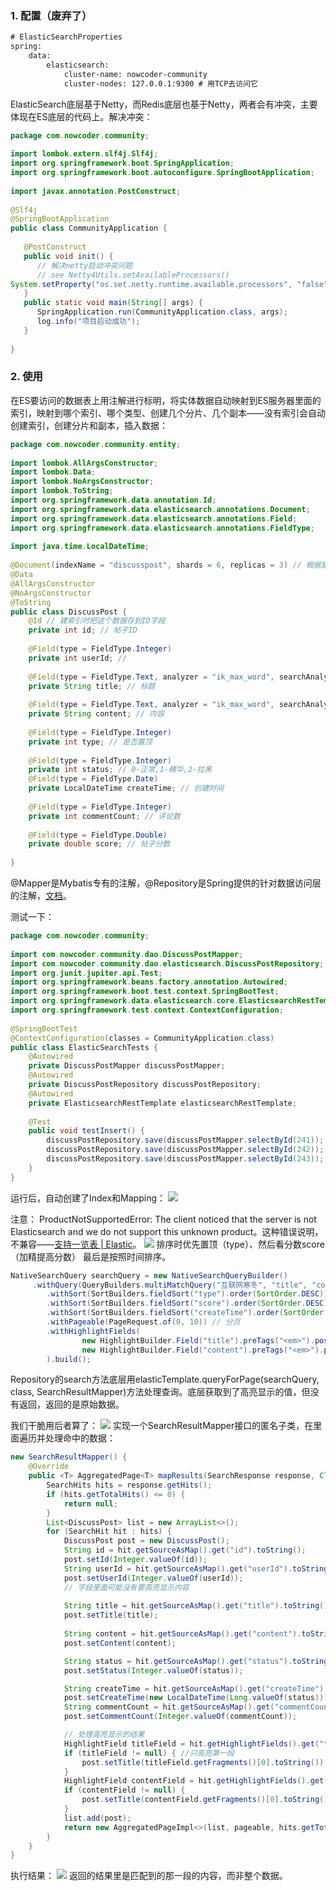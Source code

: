 ### 1. 配置（废弃了）
```xml
# ElasticSearchProperties
spring:
	data:
		elasticsearch:
			cluster-name: nowcoder-community
			cluster-nodes: 127.0.0.1:9300 # 用TCP去访问它
```
ElasticSearch底层基于Netty，而Redis底层也基于Netty，两者会有冲突，主要体现在ES底层的代码上。解决冲突：
```java
package com.nowcoder.community;  
  
import lombok.extern.slf4j.Slf4j;  
import org.springframework.boot.SpringApplication;  
import org.springframework.boot.autoconfigure.SpringBootApplication;  
  
import javax.annotation.PostConstruct;  
  
@Slf4j  
@SpringBootApplication  
public class CommunityApplication {  
  
   @PostConstruct  
   public void init() {  
      // 解决netty启动冲突问题  
      // see Netty4Utils.setAvailableProcessors()   
System.setProperty("os.set.netty.runtime.available.processors", "false");  
   }  
   public static void main(String[] args) {  
      SpringApplication.run(CommunityApplication.class, args);  
      log.info("项目启动成功");  
   }  
  
}
```
### 2. 使用
在ES要访问的数据表上用注解进行标明，将实体数据自动映射到ES服务器里面的索引，映射到哪个索引、哪个类型、创建几个分片、几个副本——没有索引会自动创建索引，创建分片和副本，插入数据：
```java
package com.nowcoder.community.entity;  
  
import lombok.AllArgsConstructor;  
import lombok.Data;  
import lombok.NoArgsConstructor;  
import lombok.ToString;  
import org.springframework.data.annotation.Id;  
import org.springframework.data.elasticsearch.annotations.Document;  
import org.springframework.data.elasticsearch.annotations.Field;  
import org.springframework.data.elasticsearch.annotations.FieldType;  
  
import java.time.LocalDateTime;  
  
@Document(indexName = "discusspost", shards = 6, replicas = 3) // 根据服务器处理能力来配置  
@Data  
@AllArgsConstructor  
@NoArgsConstructor  
@ToString  
public class DiscussPost {  
    @Id // 建索引时把这个数据存到ID字段  
    private int id; // 帖子ID  
  
    @Field(type = FieldType.Integer)  
    private int userId; //  
  
    @Field(type = FieldType.Text, analyzer = "ik_max_word", searchAnalyzer = "ik_smart") // 用于搜索,存储时的解析器,搜索时的解析器  
    private String title; // 标题  
  
    @Field(type = FieldType.Text, analyzer = "ik_max_word", searchAnalyzer = "ik_smart") // 用于搜索,存储时的解析器,搜索时的解析器  
    private String content; // 内容  
  
    @Field(type = FieldType.Integer)  
    private int type; // 是否置顶  
  
    @Field(type = FieldType.Integer)  
    private int status; // 0-正常,1-精华,2-拉黑  
    @Field(type = FieldType.Date)  
    private LocalDateTime createTime; // 创建时间  
  
    @Field(type = FieldType.Integer)  
    private int commentCount; // 评论数  
  
    @Field(type = FieldType.Double)  
    private double score; // 帖子分数  
  
}
```
@Mapper是Mybatis专有的注解，@Repository是Spring提供的针对数据访问层的注解，[文档](https://docs.spring.io/spring-data/elasticsearch/docs/current/reference/html/#elasticsearch.mapping.meta-model.annotations)。

测试一下：
```java
package com.nowcoder.community;  
  
import com.nowcoder.community.dao.DiscussPostMapper;  
import com.nowcoder.community.dao.elasticsearch.DiscussPostRepository;  
import org.junit.jupiter.api.Test;  
import org.springframework.beans.factory.annotation.Autowired;  
import org.springframework.boot.test.context.SpringBootTest;  
import org.springframework.data.elasticsearch.core.ElasticsearchRestTemplate;  
import org.springframework.test.context.ContextConfiguration;  
  
@SpringBootTest  
@ContextConfiguration(classes = CommunityApplication.class)  
public class ElasticSearchTests {  
    @Autowired  
    private DiscussPostMapper discussPostMapper;  
    @Autowired  
    private DiscussPostRepository discussPostRepository;  
    @Autowired  
    private ElasticsearchRestTemplate elasticsearchRestTemplate;  
  
    @Test  
    public void testInsert() {  
        discussPostRepository.save(discussPostMapper.selectById(241)); // 从数据库查询数据,插入ES中(自动创建索引)  
        discussPostRepository.save(discussPostMapper.selectById(242));  
        discussPostRepository.save(discussPostMapper.selectById(243));  
    }  
}
```
运行后，自动创建了Index和Mapping：
![](https://image-1307616428.cos.ap-beijing.myqcloud.com/Obsidian/202304182115728.png)

注意： ProductNotSupportedError: The client noticed that the server is not Elasticsearch and we do not support this unknown product。这种错误说明，不兼容——[支持一览表 | Elastic](https://www.elastic.co/cn/support/matrix#matrix_compatibility)。
![](https://image-1307616428.cos.ap-beijing.myqcloud.com/Obsidian/202304182135714.png)
排序时优先置顶（type）、然后看分数score（加精提高分数）
最后是按照时间排序。

```java
NativeSearchQuery searchQuery = new NativeSearchQueryBuilder()  
     .withQuery(QueryBuilders.multiMatchQuery("互联网寒冬", "title", "content")) // 从哪个Field中进行查询  
        .withSort(SortBuilders.fieldSort("type").order(SortOrder.DESC)) // 多级排序,先写先排  
        .withSort(SortBuilders.fieldSort("score").order(SortOrder.DESC))  
        .withSort(SortBuilders.fieldSort("createTime").order(SortOrder.DESC))  
        .withPageable(PageRequest.of(0, 10)) // 分页  
        .withHighlightFields(  
                new HighlightBuilder.Field("title").preTags("<em>").postTags("</em>"),  
                new HighlightBuilder.Field("content").preTags("<em>").postTags("</em>")  
        ).build();
```
Repository的search方法底层用elasticTemplate.queryForPage(searchQuery, class, SearchResultMapper)方法处理查询。底层获取到了高亮显示的值，但没有返回，返回的是原始数据。

我们干脆用后者算了：
![](https://image-1307616428.cos.ap-beijing.myqcloud.com/Obsidian/202304182148026.png)
实现一个SearchResultMapper接口的匿名子类，在里面遍历并处理命中的数据：
```java
new SearchResultMapper() {
	@Override
	public <T> AggregatedPage<T> mapResults(SearchResponse response, Class<T> aClass, Pageable pageable) {
		SearchHits hits = response.getHits();
		if (hits.getTotalHits() <= 0) {
			return null;
		}
		List<DiscussPost> list = new ArrayList<>();
		for (SearchHit hit : hits) {
			DiscussPost post = new DiscussPost();
			String id = hit.getSourceAsMap().get("id").toString();
			post.setId(Integer.valueOf(id));
			String userId = hit.getSourceAsMap().get("userId").toString();
			post.setUserId(Integer.valueOf(userId));
			// 字段里面可能没有要高亮显示内容
			
			String title = hit.getSourceAsMap().get("title").toString();
			post.setTitle(title);
			
			String content = hit.getSourceAsMap().get("content").toString();
			post.setContent(content);

			String status = hit.getSourceAsMap().get("status").toString();
			post.setStatus(Integer.valueOf(status));

			String createTime = hit.getSourceAsMap().get("createTime").toString();
			post.setCreateTime(new LocalDateTime(Long.valueOf(status))); // es在存日期时将其转为Long存储
			String commentCount = hit.getSourceAsMap().get("commentCount").toString();
			post.setCommentCount(Integer.valueOf(commentCount));

			// 处理高亮显示的结果
			HighlightField titleField = hit.getHighlightFields().get("title");
			if (titleField != null) { //只高亮第一段
				post.setTitle(titleField.getFragments()[0].toString());
			}
			HighlightField contentField = hit.getHighlightFields().get("content");
			if (contentField != null) {
				post.setTitle(contentField.getFragments()[0].toString());
			}
			list.add(post);
			return new AggregatedPageImpl<>(list, pageable, hits.getTotalHits(), /* 多少条数据 */ response.getAggregations(), response.getScrollId(), hits.getMaxScore());
		}
	}
}
```
执行结果：
![](https://image-1307616428.cos.ap-beijing.myqcloud.com/Obsidian/202304182200571.png)
返回的结果里是匹配到的那一段的内容，而非整个数据。